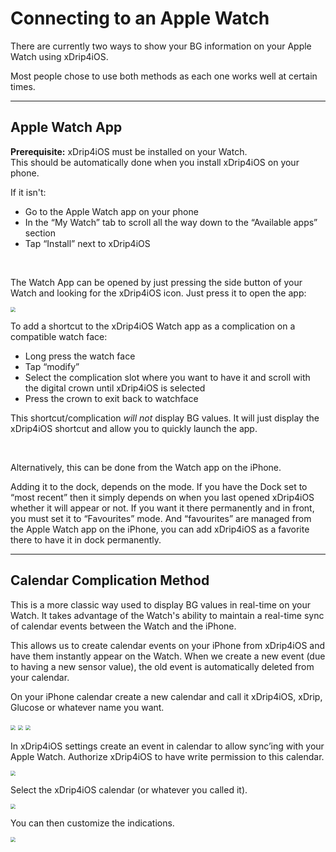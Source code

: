 # Connecting to an Apple Watch

There are currently two ways to show your BG information on your Apple Watch using xDrip4iOS.

Most people chose to use both methods as each one works well at certain times.

------

## Apple Watch App

**Prerequisite:** xDrip4iOS must be installed on your Watch.  
This should be automatically done when you install xDrip4iOS on your phone. 

If it isn't:

- Go to the Apple Watch app on your phone
- In the “My Watch” tab to scroll all the way down to the “Available apps” section
- Tap “Install” next to xDrip4iOS

</br>

The Watch App can be opened by just pressing the side button of your Watch and looking for the xDrip4iOS icon. Just press it to open the app:

<img src="../img/Complication.png" style="zoom:50%;" />

To add a shortcut to the xDrip4iOS Watch app as a complication on a compatible watch face:

- Long press the watch face
- Tap “modify”
- Select the complication slot where you want to have it and scroll with the digital crown until xDrip4iOS is selected
- Press the crown to exit back to watchface

This shortcut/complication *will not* display BG values. It will just display the xDrip4iOS shortcut and allow you to quickly launch the app.

</br> 

Alternatively, this can be done from the Watch app on the iPhone.

Adding it to the dock, depends on the mode. If you have the Dock set to “most recent” then it simply depends on when you last opened xDrip4iOS whether it will appear or not. If you want it there permanently and in front, you must set it to “Favourites” mode. And “favourites” are managed from the Apple Watch app on the iPhone, you can add xDrip4iOS as a favorite there to have it in dock permanently.

------

## Calendar Complication Method

This is a more classic way used to display BG values in real-time on your Watch. It takes advantage of the Watch's ability to maintain a real-time sync of calendar events between the Watch and the iPhone.

This allows us to create calendar events on your iPhone from xDrip4iOS and have them instantly appear on the Watch. When we create a new event (due to having a new sensor value), the old event is automatically deleted from your calendar.

On your iPhone calendar create a new calendar and call it xDrip4iOS, xDrip, Glucose or whatever name you want.

<img src="../img/Calendar1.png" style="zoom:50%;" />

<img src="../img/Calendar2.png" style="zoom:50%;" />

<img src="../img/Calendar3.png" style="zoom:50%;" />

In xDrip4iOS settings create an event in calendar to allow sync’ing with your Apple Watch. Authorize xDrip4iOS to have write permission to this calendar.

<img src="../img/AppleWatch1.png" style="zoom:50%;" />

Select the xDrip4iOS calendar (or whatever you called it).

<img src="../img/AppleWatch2.png" style="zoom:50%;" />

You can then customize the indications.

<img src="../img/AppleWatch3.png" style="zoom:50%;" />

</br>


